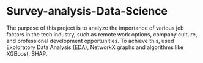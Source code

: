 # Survey-analysis-Data-Science
The purpose of this project is to analyze the importance of various job factors in the tech industry, such as remote work options, company culture, and professional development opportunities. To achieve this, used Exploratory Data Analysis (EDA), NetworkX graphs and algorithms like XGBoost, SHAP.
